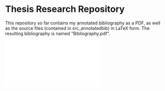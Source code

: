 # Thesis Research Repository
This repository so far contains my annotated bibliography as a PDF, as well as the source files (contained in src_annotatedbib) in LaTeX form. The resulting bibliography is named "Bibliography.pdf".

![Annotated Bibliography](./Bibliography.pdf)
